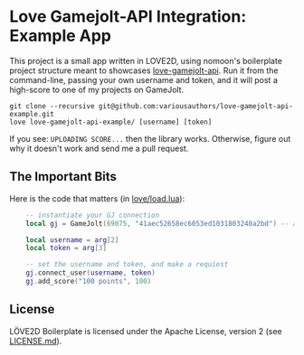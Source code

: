 # Love Gamejolt-API Integration: Example App

This project is a small app written in LOVE2D, using nomoon's boilerplate project structure meant to showcases [love-gamejolt-api][1]. Run it from
the command-line, passing your own username and token, and it will post a high-score to one of my projects
on GameJolt.

```
git clone --recursive git@github.com:variousauthors/love-gamejolt-api-example.git
love love-gamejolt-api-example/ [username] [token]
```

If you see: `UPLOADING SCORE...` then the library works. Otherwise, figure out why it doesn't
work and send me a pull request.

## The Important Bits

Here is the code that matters (in [love/load.lua][0]):

```lua
    -- instantiate your GJ connection
    local gj = GameJolt(69075, "41aec52658ec6053ed1031803240a2bd") -- an unpublished test project of mine

    local username = arg[2]
    local token = arg[3]

    -- set the username and token, and make a requiest
    gj.connect_user(username, token)
    gj.add_score("100 points", 100)
```

## License

LÖVE2D Boilerplate is licensed under the Apache License, version 2 (see [LICENSE.md](LICENSE.md)).

[0]: https://github.com/variousauthors/love-gamejolt-api-example/blob/master/love/load.lua
[1]: https://github.com/variousauthors/love-gamejolt-api
